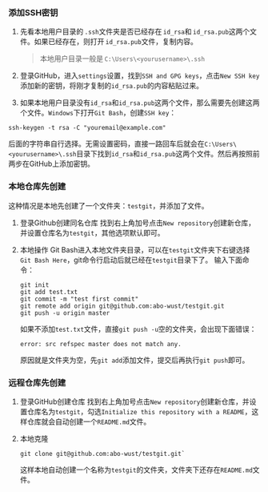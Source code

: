 ### 添加SSH密钥 

1. 先看本地用户目录的 `.ssh`文件夹是否已经存在 `id_rsa`和 `id_rsa.pub`这两个文件。如果已经存在，则打开 `id_rsa.pub`文件，复制内容。 
	> 本地用户目录一般是 `C:\Users\<yourusername>\.ssh` 
	
2.  登录GitHub，进入`settings`设置，找到`SSH and GPG keys`，点击`New SSH key`添加新的密钥，将刚才复制的`id_rsa.pub`的内容粘贴过来。 
3.  如果本地用户目录没有`id_rsa`和`id_rsa.pub`这两个文件，那么需要先创建这两个文件。`Windows`下打开`Git Bash`，创建`SSH key`： 
```shell
ssh-keygen -t rsa -C "youremail@example.com" 
```

后面的字符串自行选择。无需设置密码，直接一路回车后就会在`C:\Users\<yourusername>\.ssh`目录下找到`id_rsa`和`id_rsa.pub`这两个文件。然后再按照前两步在GitHub上添加密钥。 

### 本地仓库先创建

这种情况是本地先创建了一个文件夹：`testgit`，并添加了文件。
1.  登录Github创建同名仓库
    找到右上角加号点击`New repository`创建新仓库，并设置仓库名为`testgit`，其他选项默认即可。

2.  本地操作
    Git Bash进入本地文件夹目录，可以在`testgit`文件夹下右键选择`Git Bash Here`，git命令行启动后就已经在`testgit`目录下了。
    输入下面命令：
	```shell
	git init
	git add test.txt
	git commit -m "test first commit"
	git remote add origin git@github.com:abo-wust/testgit.git
	git push -u origin master
	```
	如果不添加`test.txt`文件，直接`git push -u`空的文件夹，会出现下面错误：
	```
	error: src refspec master does not match any.
	```
	原因就是文件夹为空，先`git add`添加文件，提交后再执行`git push`即可。

### 远程仓库先创建
1.  登录GitHub创建仓库
    找到右上角加号点击`New repository`创建新仓库，并设置仓库名为`testgit`，勾选`Initialize this repository with a README`，这样仓库就会自动创建一个`README.md`文件。

2.  本地克隆
    ```
	git clone git@github.com:abo-wust/testgit.git`
	```
    这样本地自动创建一个名称为`testgit`的文件夹，文件夹下还存在`README.md`文件。




